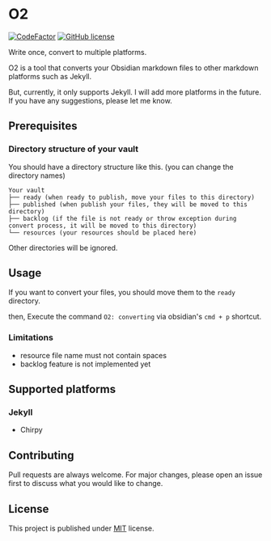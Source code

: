 # O2

[![CodeFactor](https://www.codefactor.io/repository/github/songkg7/o2/badge)](https://www.codefactor.io/repository/github/songkg7/o2)
[![GitHub license](https://img.shields.io/github/license/songkg7/O2)](https://github.com/songkg7/o2/blob/main/LICENSE)

Write once, convert to multiple platforms.

O2 is a tool that converts your Obsidian markdown files to other markdown platforms such as Jekyll. 

But, currently, it only supports Jekyll. I will add more platforms in the future.
If you have any suggestions, please let me know.

## Prerequisites

### Directory structure of your vault

You should have a directory structure like this. (you can change the directory names)

```
Your vault
├── ready (when ready to publish, move your files to this directory)
├── published (when publish your files, they will be moved to this directory)
├── backlog (if the file is not ready or throw exception during convert process, it will be moved to this directory)
└── resources (your resources should be placed here)
```

Other directories will be ignored.

## Usage

If you want to convert your files, you should move them to the `ready` directory.

then, Execute the command `O2: converting` via obsidian's `cmd + p` shortcut.

### Limitations

- resource file name must not contain spaces
- backlog feature is not implemented yet

## Supported platforms

### Jekyll

- Chirpy

## Contributing

Pull requests are always welcome. For major changes, please open an issue first to discuss what you would like to change.

## License

This project is published under [MIT](https://choosealicense.com/licenses/mit/) license.
